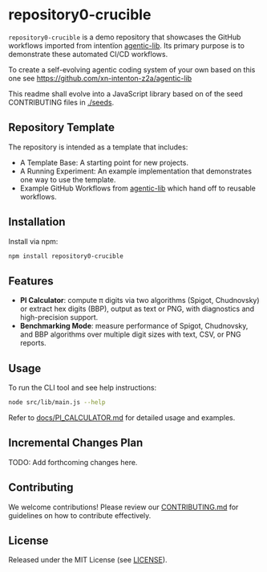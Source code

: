 # repository0-crucible

`repository0-crucible` is a demo repository that showcases the GitHub workflows imported from intentïon [agentic-lib](https://github.com/xn-intenton-z2a/agentic-lib). Its primary purpose is to demonstrate these automated CI/CD workflows.

To create a self-evolving agentic coding system of your own based on this one see https://github.com/xn-intenton-z2a/agentic-lib

This readme shall evolve into a JavaScript library based on of the seed CONTRIBUTING files in [./seeds](./seeds).

## Repository Template

The repository is intended as a template that includes:
* A Template Base: A starting point for new projects.
* A Running Experiment: An example implementation that demonstrates one way to use the template.
* Example GitHub Workflows from [agentic-lib](https://github.com/xn-intenton-z2a/agentic-lib) which hand off to reusable workflows.

## Installation

Install via npm:

```bash
npm install repository0-crucible
```

## Features

* **PI Calculator**: compute π digits via two algorithms (Spigot, Chudnovsky) or extract hex digits (BBP), output as text or PNG, with diagnostics and high-precision support.
* **Benchmarking Mode**: measure performance of Spigot, Chudnovsky, and BBP algorithms over multiple digit sizes with text, CSV, or PNG reports.

## Usage

To run the CLI tool and see help instructions:

```bash
node src/lib/main.js --help
```

Refer to [docs/PI_CALCULATOR.md](docs/PI_CALCULATOR.md) for detailed usage and examples.

## Incremental Changes Plan

TODO: Add forthcoming changes here.

## Contributing

We welcome contributions! Please review our [CONTRIBUTING.md](./CONTRIBUTING.md) for guidelines on how to contribute effectively.

## License

Released under the MIT License (see [LICENSE](./LICENSE)).